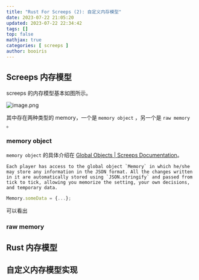 ```yaml
---
title: "Rust For Screeps (2): 自定义内存模型"
date: 2023-07-22 21:05:20 
updated: 2023-07-22 22:34:42
tags: [] 
top: false
mathjax: true
categories: [ screeps ]
author: booiris
---
```


## Screeps 内存模型

screeps 的内存模型基本如图所示。

![image.png](https://cdn.jsdelivr.net/gh/booiris-cdn/img//20230722221333.png)

其中存在两种类型的 memory，一个是 `memory object` ，另一个是 `raw memory` 。

### memory object

`memory object` 的具体介绍在 [Global Objects | Screeps Documentation](https://docs.screeps.com/global-objects.html#Memory-object)。

	Each player has access to the global object `Memory` in which he/she may store any information in the JSON format. All the changes written in it are automatically stored using `JSON.stringify` and passed from tick to tick, allowing you memorize the setting, your own decisions, and temporary data.

```javascript
Memory.someData = {...};
```

可以看出

### raw memory

## Rust 内存模型

## 自定义内存模型实现

